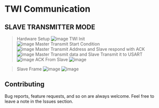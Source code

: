 # TWI Communication
## SLAVE TRANSMITTER MODE
> Hardware Setup 
![image](https://drive.google.com/uc?export=download&id=1nf-eBuX1BA9rBB9tGppVAkonaWyjceCA)
> TWI Init  
![image](https://drive.google.com/uc?export=download&id=1sbty9np3VT7V2Zh1MK4sSzAqM9vgX5T8)
>Master Transmit Start Condition	 
![image](https://drive.google.com/uc?export=download&id=11ajEiWYVt5vuQmzFVwMev-rd5jvniMhM)
> Master Transmit Address and Slave respond with ACK
![image](https://drive.google.com/uc?export=download&id=1kIx1pd2iCWpKIEGNZ4CO_gXoNUpjVJwI)
> Master Transmit data and Slave Transmit it to USART
![image](https://drive.google.com/uc?export=download&id=1tkbKhzo4_SUmcLyxVSqkW7knvDYPV08x)
> ACK From Slave
![image](https://drive.google.com/uc?export=download&id=1CowPkWQnrLClXYWFXEkB-tcqZGdhvv3e)

> Slave Frame 
![image](https://i.ibb.co/SmXQ55R/Capture.png)
![image](https://drive.google.com/uc?export=download&id=1g_fkcnMJq7vpAJitusE3r_hID4aaUA-V)




## Contributing  
Bug reports, feature requests, and so on are always welcome. Feel free to leave a note in the Issues section.
